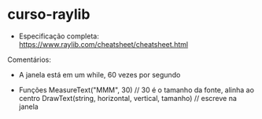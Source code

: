 # curso-raylib

- Especificação completa:
https://www.raylib.com/cheatsheet/cheatsheet.html

Comentários:
  - A janela está em um while, 60 vezes por segundo

- Funções
MeasureText("MMM", 30) // 30 é o tamanho da fonte, alinha ao centro
DrawText(string, horizontal, vertical, tamanho) // escreve na janela
